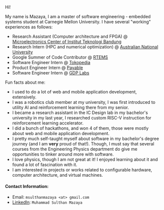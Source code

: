 Hi! 

My name is Mazaya, I am a master of software engineering - embedded systems student at Carnegie Mellon University. I have several "working" experiences as follows:

- Research Assistant (Computer architecture and FPGA) @ [Microelectronics Center of Institut Teknologi Bandung](https://www.linkedin.com/company/pmeitb)
- Research Intern (HPC and numerical optimization) @ [Australian National University](https://www.anu.edu.au/)
- Google Summer of Code Contributor @ [RTEMS](https://www.rtems.org/)
- Software Engineer Intern @ [Tokopedia](https://www.linkedin.com/company/pt--tokopedia)
- Product Engineer Intern @ [Payable](https://www.linkedin.com/company/payableid/)
- Software Engineer Intern @ [GDP Labs](https://www.linkedin.com/company/gdp-labs?originalSubdomain=id)

Fun facts about me:
- I used to do a lot of web and mobile application development, extensively.
- I was a robotics club member at my university, I was first introduced to utility AI and reinforcement learning there from my senior.
- I became a research assistant in the IC Design lab in my bachelor's university in my last year, I researched custom RISC-V instruction for reinforcement learning accelerator.
- I did a bunch of hackathons, and won 4 of them, those were mostly about web and mobile application development.
- I pretty much self-taught myself about software in my bachelor's degree journey (and I am **very** proud of that!). Though, I must say that several courses from the Engineering Physics department do give me opportunities to tinker around more with software.
- I love physics, though I am not great at it! I enjoyed learning about it and found a lot of fascination with it.
- I am interested in projects or works related to configurable hardware, computer architecture, and virtual machines.

#### Contact Information:
- Email: `msulthanmazaya <at> gmail.com`
- [LinkedIn](https://www.linkedin.com/in/muhammad-sulthan-mazaya-7289091b3/): `Muhammad Sulthan Mazaya`
